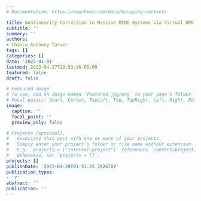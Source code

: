 ```yaml
---
# Documentation: https://wowchemy.com/docs/managing-content/

title: Nonlinearity Correction in Massive MIMO Systems via Virtual DPD
subtitle: ''
summary: ''
authors:
- Chance Anthony Tarver
tags: []
categories: []
date: '2022-01-01'
lastmod: 2023-04-27T20:53:26-05:00
featured: false
draft: false

# Featured image
# To use, add an image named `featured.jpg/png` to your page's folder.
# Focal points: Smart, Center, TopLeft, Top, TopRight, Left, Right, BottomLeft, Bottom, BottomRight.
image:
  caption: ''
  focal_point: ''
  preview_only: false

# Projects (optional).
#   Associate this post with one or more of your projects.
#   Simply enter your project's folder or file name without extension.
#   E.g. `projects = ["internal-project"]` references `content/project/deep-learning/index.md`.
#   Otherwise, set `projects = []`.
projects: []
publishDate: '2023-04-28T01:53:25.782670Z'
publication_types:
- '7'
abstract: ''
publication: ''
---
```

